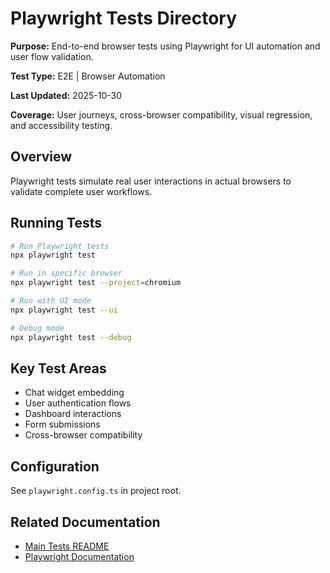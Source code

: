 # Playwright Tests Directory

**Purpose:** End-to-end browser tests using Playwright for UI automation and user flow validation.

**Test Type:** E2E | Browser Automation

**Last Updated:** 2025-10-30

**Coverage:** User journeys, cross-browser compatibility, visual regression, and accessibility testing.

## Overview

Playwright tests simulate real user interactions in actual browsers to validate complete user workflows.

## Running Tests

```bash
# Run Playwright tests
npx playwright test

# Run in specific browser
npx playwright test --project=chromium

# Run with UI mode
npx playwright test --ui

# Debug mode
npx playwright test --debug
```

## Key Test Areas

- Chat widget embedding
- User authentication flows
- Dashboard interactions
- Form submissions
- Cross-browser compatibility

## Configuration

See `playwright.config.ts` in project root.

## Related Documentation

- [Main Tests README](/Users/jamesguy/Omniops/__tests__/README.md)
- [Playwright Documentation](https://playwright.dev/)
